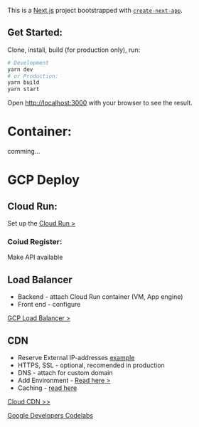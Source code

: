 This is a [Next.js](https://nextjs.org/) project bootstrapped with [`create-next-app`](https://github.com/vercel/next.js/tree/canary/packages/create-next-app).

## Get Started:

Clone, install, build (for production only), run:

```bash
# Development
yarn dev
# or Production:
yarn build
yarn start
```

Open [http://localhost:3000](http://localhost:3000) with your browser to see the result.


# Container:

comming...

# GCP Deploy
## Cloud Run:
Set up the [Cloud Run >](https://codelabs.developers.google.com/codelabs/cloud-run-deploy#4)

### Coiud Register:
Make API available

## Load Balancer
- Backend - attach Cloud Run container (VM, App engine)
- Front end - configure

[GCP Load Balancer >](https://cloud.google.com/load-balancing/docs/https/setting-up-https-serverless)

## CDN
- Reserve External IP-addresses [example](https://cloud.google.com/cdn/docs/setting-up-cdn-with-serverless#ip-address)  
- HTTPS, SSL - optional, recomended in production
- DNS - attach for custom domain
- Add Environment - [Read here >](https://cloud.google.com/run/docs/configuring/environment-variables)
- Caching - [read here](https://cloud.google.com/cdn/docs/caching)

[Cloud CDN >>](https://cloud.google.com/cdn/docs/setting-up-cdn-with-serverless)

[Google Developers Codelabs](https://codelabs.developers.google.com/?text=website)